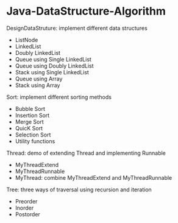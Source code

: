 # Java-DataStructure-Algorithm

DesignDataStruture: implement different data structures
- ListNode 
- LinkedList
- Doubly LinkedList
- Queue using Single LinkedList
- Queue using Doubly LinkedList
- Stack using Single LinkedList
- Queue using Array
- Stack using Array

Sort: implement different sorting methods
- Bubble Sort
- Insertion Sort
- Merge Sort
- QuicK Sort
- Selection Sort
- Utility functions

Thread: demo of extending Thread and implementing Runnable
- MyThreadExtend
- MyThreadRunnable
- MyThread: combine MyThreadExtend and MyThreadRunnable

Tree: three ways of traversal using recursion and iteration
- Preorder
- Inorder
- Postorder
